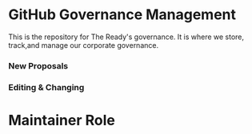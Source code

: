 # GitHub Governance Management

This is the repository for The Ready's governance. It is where we store, track,and manage our corporate governance.

### New Proposals

### Editing & Changing

# Maintainer Role
